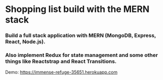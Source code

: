 # Shopping list build with the MERN stack 

### Build a full stack application with MERN (MongoDB, Express, React, Node.js). 
### Also implement Redux for state management and some other things like Reactstrap and React Transitions.

Demo: https://immense-refuge-35651.herokuapp.com